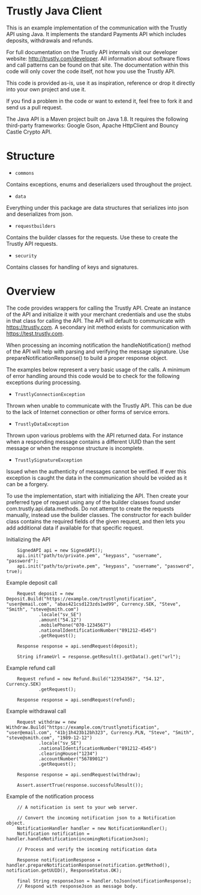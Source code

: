 Trustly Java Client
===================

This is an example implementation of the communication with the Trustly API using Java. It implements the standard Payments API which includes deposits, withdrawals and refunds.

For full documentation on the Trustly API internals visit our developer website: http://trustly.com/developer. All information about software flows and call patterns can be found on that site. The documentation within this code will only cover the code itself, not how you use the Trustly API.

This code is provided as-is, use it as inspiration, reference or drop it directly into your own project and use it.

If you find a problem in the code or want to extend it, feel free to fork it and send us a pull request.

The Java API is a Maven project built on Java 1.8. It requires the following third-party frameworks: Google Gson, Apache HttpClient and Bouncy Castle Crypto API.

Structure
=========
- `commons`

Contains exceptions, enums and deserializers used throughout the project.

- `data`

Everything under this package are data structures that serializes into json and deserializes from json.

- `requestbuilders`

Contains the builder classes for the requests. Use these to create the Trustly API requests.

- `security`

Contains classes for handling of keys and signatures.

Overview
========

The code provides wrappers for calling the Trustly API. Create an instance of the API and initialize it with your merchant credentials and use the stubs in that class for calling the API. The API will default to communicate with https://trustly.com. A secondary init method exists for communication with https://test.trustly.com.

When processing an incoming notification the handleNotification() method of the API will help with parsing and verifying the message signature. Use prepareNotificationResponse() to build a proper response object.

The examples below represent a very basic usage of the calls. A minimum of error handling around this code would be to check for the following exceptions during processing.

- `TrustlyConnectionException`

Thrown when unable to communicate with the Trustly API. This can be due to the lack of Internet connection or other forms of service errors.

- `TrustlyDataException`

Thrown upon various problems with the API returned data. For instance when a responding message contains a different UUID than the sent message or when the response structure is incomplete.

- `TrustlySignatureException`

Issued when the authenticity of messages cannot be verified. If ever this exception is caught the data in the communication should be voided as it can be a forgery.

To use the implementation, start with initializing the API. Then create your preferred type of request using any of the builder classes found under com.trustly.api.data.methods. Do not attempt to create the requests manually, instead use the builder classes. The constructor for each builder class contains the required fields of the given request, and then lets you add additional data if available for that specific request.

Initializing the API

		SignedAPI api = new SignedAPI();
    	api.init("path/to/private.pem", "keypass", "username", "password");
    	api.init("path/to/private.pem", "keypass", "username", "password", true);


Example deposit call

		Request deposit = new Deposit.Build("https://example.com/trustlynotification", "user@email.com", "abas421csd123zds1wd99", Currency.SEK, "Steve", "Smith", "steve@smith.com")
                .locale("sv_SE")
                .amount("54.12")
                .mobilePhone("070-1234567")
                .nationalIdentificationNumber("891212-4545")
                .getRequest();

        Response response = api.sendRequest(deposit);

        String iframeUrl = response.getResult().getData().get("url");

Example refund call

		Request refund = new Refund.Build("123543567", "54.12", Currency.SEK)
                .getRequest();

        Response response = api.sendRequest(refund);

Example withdrawal call

        Request withdraw = new Withdraw.Build("https://example.com/trustlynotification", "user@email.com", "41bj1h423b12bh323", Currency.PLN, "Steve", "Smith", "steve@smith.com", "1989-12-12")
                .locale("sv_SE")
                .nationalIdentificationNumber("891212-4545")
                .clearingHouse("1234")
                .accountNumber("56789012")
                .getRequest();

        Response response = api.sendRequest(withdraw);

        Assert.assertTrue(response.successfulResult());

Example of the notification process

        // A notification is sent to your web server.

        // Convert the incoming notification json to a Notification object.
        NotificationHandler handler = new NotificationHandler();
        Notification notification = handler.handleNotification(incomingNotificationJson);

        // Process and verify the incoming notification data

        Response notificationResponse = handler.prepareNotificationResponse(notification.getMethod(), notification.getUUID(), ResponseStatus.OK);

        final String responseJson = handler.toJson(notificationResponse);
        // Respond with responseJson as message body.
